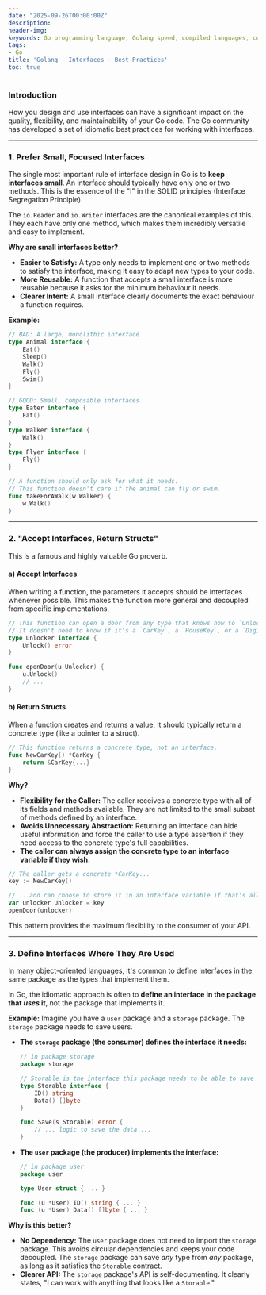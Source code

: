 ```yaml
---
date: "2025-09-26T00:00:00Z"
description:
header-img:
keywords: Go programming language, Golang speed, compiled languages, concurrency in Go, goroutines, Go garbage collection, high-performance applications, Go interview preparation, native compilation, modern hardware optimization, fast compile times, efficient coding practices, Golang features
tags:
- Go
title: 'Golang - Interfaces - Best Practices'
toc: true
---
```


### Introduction

How you design and use interfaces can have a significant impact on the quality, flexibility, and maintainability of your Go code. The Go community has developed a set of idiomatic best practices for working with interfaces.

---

### 1. Prefer Small, Focused Interfaces

The single most important rule of interface design in Go is to **keep interfaces small**. An interface should typically have only one or two methods. This is the essence of the "I" in the SOLID principles (Interface Segregation Principle).

The `io.Reader` and `io.Writer` interfaces are the canonical examples of this. They each have only one method, which makes them incredibly versatile and easy to implement.

**Why are small interfaces better?**
*   **Easier to Satisfy:** A type only needs to implement one or two methods to satisfy the interface, making it easy to adapt new types to your code.
*   **More Reusable:** A function that accepts a small interface is more reusable because it asks for the minimum behaviour it needs.
*   **Clearer Intent:** A small interface clearly documents the exact behaviour a function requires.

**Example:**

```go
// BAD: A large, monolithic interface
type Animal interface {
    Eat()
    Sleep()
    Walk()
    Fly()
    Swim()
}

// GOOD: Small, composable interfaces
type Eater interface {
    Eat()
}
type Walker interface {
    Walk()
}
type Flyer interface {
    Fly()
}

// A function should only ask for what it needs.
// This function doesn't care if the animal can fly or swim.
func takeForAWalk(w Walker) {
    w.Walk()
}
```

---

### 2. "Accept Interfaces, Return Structs"

This is a famous and highly valuable Go proverb.

#### a) Accept Interfaces

When writing a function, the parameters it accepts should be interfaces whenever possible. This makes the function more general and decoupled from specific implementations.

```go
// This function can open a door from any type that knows how to `Unlock`.
// It doesn't need to know if it's a `CarKey`, a `HouseKey`, or a `DigitalKeycard`.
type Unlocker interface {
    Unlock() error
}

func openDoor(u Unlocker) {
    u.Unlock()
    // ...
}
```

#### b) Return Structs

When a function creates and returns a value, it should typically return a concrete type (like a pointer to a struct).

```go
// This function returns a concrete type, not an interface.
func NewCarKey() *CarKey {
    return &CarKey{...}
}
```

**Why?**
*   **Flexibility for the Caller:** The caller receives a concrete type with all of its fields and methods available. They are not limited to the small subset of methods defined by an interface.
*   **Avoids Unnecessary Abstraction:** Returning an interface can hide useful information and force the caller to use a type assertion if they need access to the concrete type's full capabilities.
*   **The caller can always assign the concrete type to an interface variable if they wish.**

```go
// The caller gets a concrete *CarKey...
key := NewCarKey()

// ...and can choose to store it in an interface variable if that's all they need.
var unlocker Unlocker = key
openDoor(unlocker)
```
This pattern provides the maximum flexibility to the consumer of your API.

---

### 3. Define Interfaces Where They Are Used

In many object-oriented languages, it's common to define interfaces in the same package as the types that implement them.

In Go, the idiomatic approach is often to **define an interface in the package that *uses* it**, not the package that implements it.

**Example:**
Imagine you have a `user` package and a `storage` package. The `storage` package needs to save users.

*   **The `storage` package (the consumer) defines the interface it needs:**
    ```go
    // in package storage
    package storage

    // Storable is the interface this package needs to be able to save something.
    type Storable interface {
        ID() string
        Data() []byte
    }

    func Save(s Storable) error {
        // ... logic to save the data ...
    }
    ```

*   **The `user` package (the producer) implements the interface:**
    ```go
    // in package user
    package user

    type User struct { ... }

    func (u *User) ID() string { ... }
    func (u *User) Data() []byte { ... }
    ```

**Why is this better?**
*   **No Dependency:** The `user` package does not need to import the `storage` package. This avoids circular dependencies and keeps your code decoupled. The `storage` package can save *any* type from *any* package, as long as it satisfies the `Storable` contract.
*   **Clearer API:** The `storage` package's API is self-documenting. It clearly states, "I can work with anything that looks like a `Storable`."
